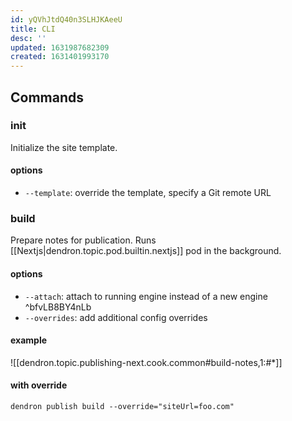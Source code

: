 ```yaml
---
id: yQVhJtdQ40n3SLHJKAeeU
title: CLI
desc: ''
updated: 1631987682309
created: 1631401993170
---
```


## Commands

### init

Initialize the site template.

#### options
- `--template`: override the template, specify a Git remote URL

### build

Prepare notes for publication. Runs [[Nextjs|dendron.topic.pod.builtin.nextjs]] pod in the background. 

#### options
- `--attach`: attach to running engine instead of a new engine ^bfvLB8BY4nLb
- `--overrides`: add additional config overrides 

#### example

![[dendron.topic.publishing-next.cook.common#build-notes,1:#*]]


#### with override

```
dendron publish build --override="siteUrl=foo.com"
```
